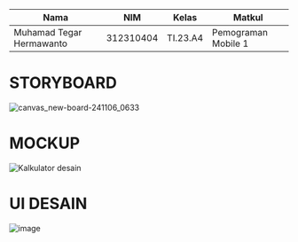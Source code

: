 |Nama|NIM|Kelas|Matkul|
|----|---|-----|------|
|Muhamad Tegar Hermawanto|312310404|TI.23.A4|Pemograman Mobile 1|
# STORYBOARD
![canvas_new-board-241106_0633](https://github.com/user-attachments/assets/b89d9264-f6aa-41cb-a57e-73fec6a77257)

# MOCKUP
![Kalkulator desain](https://github.com/user-attachments/assets/054e386c-903b-4bed-b65d-162509a197b2)

# UI DESAIN
![image](https://github.com/user-attachments/assets/7ba5a9b9-932e-4e2b-9be5-eb51998e4a25)
